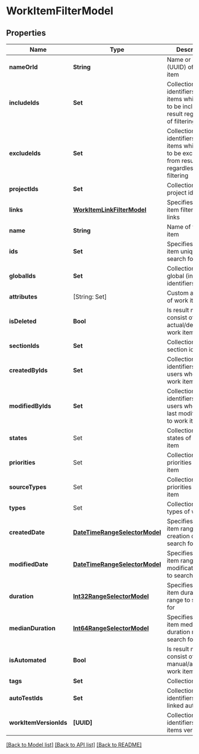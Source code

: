 # WorkItemFilterModel

## Properties
Name | Type | Description | Notes
------------ | ------------- | ------------- | -------------
**nameOrId** | **String** | Name or identifier (UUID) of work item | [optional] 
**includeIds** | **Set<UUID>** | Collection of identifiers of work items which need to be included in result regardless of filtering | [optional] 
**excludeIds** | **Set<UUID>** | Collection of identifiers of work items which need to be excluded from result regardless of filtering | [optional] 
**projectIds** | **Set<UUID>** | Collection of project identifiers | [optional] 
**links** | [**WorkItemLinkFilterModel**](WorkItemLinkFilterModel.md) | Specifies a work item filter by its links | [optional] 
**name** | **String** | Name of work item | [optional] 
**ids** | **Set<UUID>** | Specifies a work item unique IDs to search for | [optional] 
**globalIds** | **Set<Int64>** | Collection of global (integer) identifiers | [optional] 
**attributes** | [String: Set<String>] | Custom attributes of work item | [optional] 
**isDeleted** | **Bool** | Is result must consist of only actual/deleted work items | [optional] 
**sectionIds** | **Set<UUID>** | Collection of section identifiers | [optional] 
**createdByIds** | **Set<UUID>** | Collection of identifiers of users who created work item | [optional] 
**modifiedByIds** | **Set<UUID>** | Collection of identifiers of users who applied last modification to work item | [optional] 
**states** | Set<WorkItemStates> | Collection of states of work item | [optional] 
**priorities** | Set<WorkItemPriorityModel> | Collection of priorities of work item | [optional] 
**sourceTypes** | Set<WorkItemSourceTypeModel> | Collection of priorities of work item | [optional] 
**types** | Set<WorkItemEntityTypes> | Collection of types of work item | [optional] 
**createdDate** | [**DateTimeRangeSelectorModel**](DateTimeRangeSelectorModel.md) | Specifies a work item range of creation date to search for | [optional] 
**modifiedDate** | [**DateTimeRangeSelectorModel**](DateTimeRangeSelectorModel.md) | Specifies a work item range of last modification date to search for | [optional] 
**duration** | [**Int32RangeSelectorModel**](Int32RangeSelectorModel.md) | Specifies a work item duration range to search for | [optional] 
**medianDuration** | [**Int64RangeSelectorModel**](Int64RangeSelectorModel.md) | Specifies a work item median duration range to search for | [optional] 
**isAutomated** | **Bool** | Is result must consist of only manual/automated work items | [optional] 
**tags** | **Set<String>** | Collection of tags | [optional] 
**autoTestIds** | **Set<UUID>** | Collection of identifiers of linked autotests | [optional] 
**workItemVersionIds** | **[UUID]** | Collection of identifiers work items versions. | [optional] 

[[Back to Model list]](../README.md#documentation-for-models) [[Back to API list]](../README.md#documentation-for-api-endpoints) [[Back to README]](../README.md)


